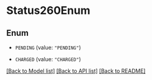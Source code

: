 # Status260Enum

## Enum


* `PENDING` (value: `"PENDING"`)

* `CHARGED` (value: `"CHARGED"`)


[[Back to Model list]](../README.md#documentation-for-models) [[Back to API list]](../README.md#documentation-for-api-endpoints) [[Back to README]](../README.md)


